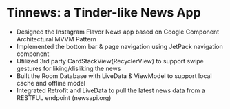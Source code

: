 # Tinnews: a Tinder-like News App 
- Designed the Instagram Flavor News app based on Google Component Architectural MVVM Pattern
- Implemented the bottom bar & page navigation using JetPack navigation component 
- Utilized 3rd party CardStackView(RecyclerView) to support swipe gestures for liking/disliking the news
- Built the Room Database with LiveData & ViewModel to support local cache and offline model
- Integrated Retrofit and LiveData to pull the latest news data from a RESTFUL endpoint  (newsapi.org)
